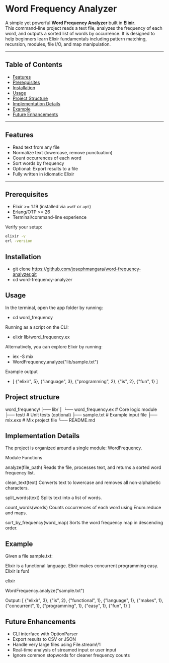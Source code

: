 # Word Frequency Analyzer

A simple yet powerful **Word Frequency Analyzer** built in **Elixir**.  
This command-line project reads a text file, analyzes the frequency of each word, and outputs a sorted list of words by occurrence. It is designed to help beginners learn Elixir fundamentals including pattern matching, recursion, modules, file I/O, and map manipulation.

---

## Table of Contents

- [Features](#features)  
- [Prerequisites](#prerequisites)  
- [Installation](#installation)  
- [Usage](#usage)  
- [Project Structure](#project-structure)  
- [Implementation Details](#implementation-details)  
- [Example](#example)  
- [Future Enhancements](#future-enhancements)  

---

## Features

- Read text from any file  
- Normalize text (lowercase, remove punctuation)  
- Count occurrences of each word  
- Sort words by frequency  
- Optional: Export results to a file  
- Fully written in idiomatic Elixir

---

## Prerequisites

- Elixir >= 1.19 (installed via `asdf` or `apt`)  
- Erlang/OTP >= 26  
- Terminal/command-line experience  

Verify your setup:

```bash
elixir -v
erl -version
```
## Installation 

- git clone https://github.com/josephmangara/word-frequency-analyzer.git
- cd word-frequency-analyzer

## Usage 
In the terminal, open the app folder by running: 
- cd word_frequency

Running as a script on the CLI:
- elixir lib/word_frequency.ex 

Alternatively, you can explore Elixir by running: 
- iex -S mix
- WordFrequency.analyze("lib/sample.txt")

Example output 
- [
  {"elixir", 5},
  {"language", 3},
  {"programming", 2},
  {"is", 2},
  {"fun", 1}
]

## Project structure

word_frequency/
├── lib/
│   └── word_frequency.ex   # Core logic module
├── test/                   # Unit tests (optional)
├── sample.txt              # Example input file
├── mix.exs                 # Mix project file
└── README.md

## Implementation Details

The project is organized around a single module: WordFrequency.

Module Functions

analyze(file_path)
Reads the file, processes text, and returns a sorted word frequency list.

clean_text(text)
Converts text to lowercase and removes all non-alphabetic characters.

split_words(text)
Splits text into a list of words.

count_words(words)
Counts occurrences of each word using Enum.reduce and maps.

sort_by_frequency(word_map)
Sorts the word frequency map in descending order.

## Example

Given a file sample.txt:

Elixir is a functional language.
Elixir makes concurrent programming easy.
Elixir is fun!

elixir

WordFrequency.analyze("sample.txt")

Output:
[
  {"elixir", 3},
  {"is", 2},
  {"functional", 1},
  {"language", 1},
  {"makes", 1},
  {"concurrent", 1},
  {"programming", 1},
  {"easy", 1},
  {"fun", 1}
]

## Future Enhancements
- CLI interface with OptionParser
- Export results to CSV or JSON
- Handle very large files using File.stream!/1
- Real-time analysis of streamed input or user input
- Ignore common stopwords for cleaner frequency counts
